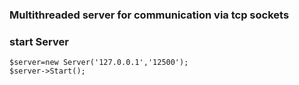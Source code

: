 ﻿### Multithreaded server for communication via tcp sockets
### start  Server
```
$server=new Server('127.0.0.1','12500');
$server->Start();
 ```
